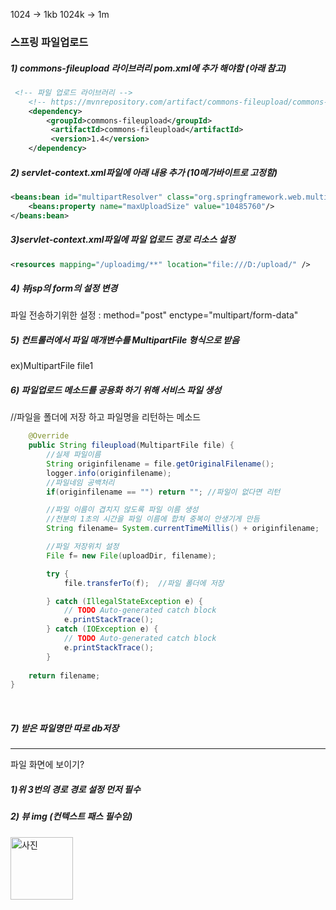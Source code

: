 1024 -> 1kb
1024k -> 1m

### 스프링 파일업로드

 ##### 1) commons-fileupload 라이브러리 pom.xml에 추가 해야함 (아래 참고)

```xml
 <!-- 파일 업로드 라이브러리 -->
	<!-- https://mvnrepository.com/artifact/commons-fileupload/commons-fileupload -->
	<dependency>
		<groupId>commons-fileupload</groupId>
		 <artifactId>commons-fileupload</artifactId>
		 <version>1.4</version>
	</dependency>
```



 ##### 2) servlet-context.xml파일에 아래 내용 추가 (10메가바이트로 고정함)

```xml
<beans:bean id="multipartResolver" class="org.springframework.web.multipart.commons.CommonsMultipartResolver">
	<beans:property name="maxUploadSize" value="10485760"/>
</beans:bean>
```



 ##### 3)servlet-context.xml파일에 파일 업로드 경로 리소스 설정

```xml
<resources mapping="/uploadimg/**" location="file:///D:/upload/" />
```



 ##### 4) 뷰jsp의 form의 설정 변경
파일 전송하기위한 설정 : method="post" enctype="multipart/form-data"



 ##### 5) 컨트롤러에서 파일 매개변수를 MultipartFile 형식으로 받음
ex)MultipartFile file1



 ##### 6) 파일업로드 메소드를 공용화 하기 위해 서비스 파일 생성
//파일을 폴더에 저장 하고 파일명을 리턴하는 메소드

```java 
	@Override
	public String fileupload(MultipartFile file) {
		//실제 파일이름
		String originfilename = file.getOriginalFilename();
		logger.info(originfilename);
        //파일네임 공백처리
        if(originfilename == "") return ""; //파일이 없다면 리턴

        //파일 이름이 겹치지 않도록 파일 이름 생성
        //천분의 1초의 시간을 파일 이름에 합쳐 중복이 안생기게 만듬
        String filename= System.currentTimeMillis() + originfilename;

        //파일 저장위치 설정
        File f= new File(uploadDir, filename);

        try {
            file.transferTo(f);  //파일 폴더에 저장

        } catch (IllegalStateException e) {
            // TODO Auto-generated catch block
            e.printStackTrace();
        } catch (IOException e) {
            // TODO Auto-generated catch block
            e.printStackTrace();
        }
	
	return filename;
}
```

​			

 ##### 7) 받은 파일명만 따로 db저장


********************************************************

파일 화면에 보이기?



 ##### 1)위 3번의 경로 경로 설정 먼저 필수 



 ##### 2) 뷰 img (컨텍스트 패스 필수임)

<img alt="사진" src="${path}/uploadimg/${컨트롤러에서 받은 파일명}" width="100">